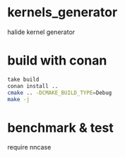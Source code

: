 # kernels_generator
halide kernel generator

# build with conan
```sh
take build
conan install ..
cmake .. -DCMAKE_BUILD_TYPE=Debug
make -j
```

# benchmark & test

require nncase



